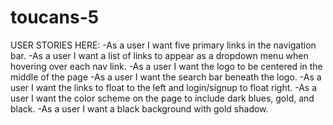 # toucans-5

USER STORIES HERE:
-As a user I want five primary links in the navigation bar.
-As a user I want a list of links to appear as a dropdown menu when hovering over each nav link.
-As a user I want the logo to be centered in the middle of the page
-As a user I want the search bar beneath the logo.
-As a user I want the links to float to the left and login/signup to float right.
-As a user I want the color scheme on the page to include dark blues, gold, and black.
-As a user I want a  black background with gold shadow.

